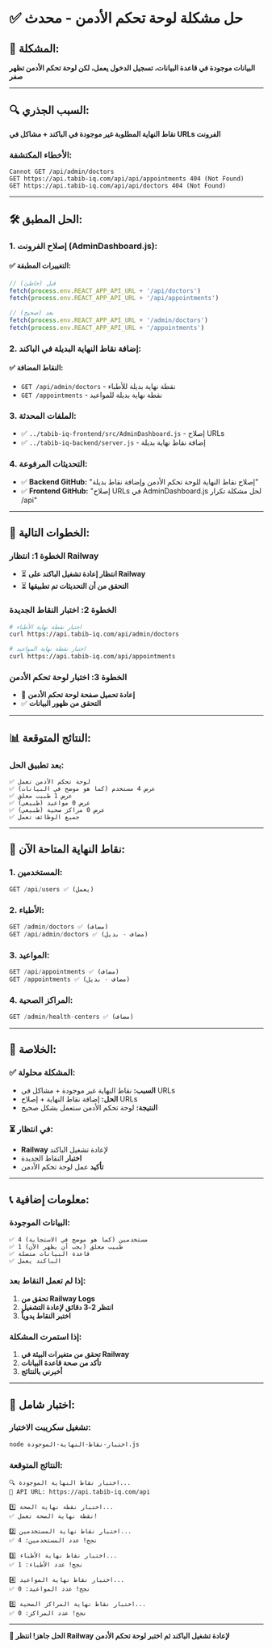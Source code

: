 # ✅ حل مشكلة لوحة تحكم الأدمن - محدث

## 🎯 **المشكلة:**
**البيانات موجودة في قاعدة البيانات، تسجيل الدخول يعمل، لكن لوحة تحكم الأدمن تظهر صفر**

---

## 🔍 **السبب الجذري:**
**نقاط النهاية المطلوبة غير موجودة في الباكند + مشاكل في URLs الفرونت**

### **الأخطاء المكتشفة:**
```
Cannot GET /api/admin/doctors
GET https://api.tabib-iq.com/api/api/appointments 404 (Not Found)
GET https://api.tabib-iq.com/api/api/doctors 404 (Not Found)
```

---

## 🛠️ **الحل المطبق:**

### **1. إصلاح الفرونت (AdminDashboard.js):**

#### **✅ التغييرات المطبقة:**
```javascript
// قبل (خاطئ)
fetch(process.env.REACT_APP_API_URL + '/api/doctors')
fetch(process.env.REACT_APP_API_URL + '/api/appointments')

// بعد (صحيح)
fetch(process.env.REACT_APP_API_URL + '/admin/doctors')
fetch(process.env.REACT_APP_API_URL + '/appointments')
```

### **2. إضافة نقاط النهاية البديلة في الباكند:**

#### **✅ النقاط المضافة:**
- `GET /api/admin/doctors` - نقطة نهاية بديلة للأطباء
- `GET /appointments` - نقطة نهاية بديلة للمواعيد

### **3. الملفات المحدثة:**
- ✅ `../tabib-iq-frontend/src/AdminDashboard.js` - إصلاح URLs
- ✅ `../tabib-iq-backend/server.js` - إضافة نقاط نهاية بديلة

### **4. التحديثات المرفوعة:**
- ✅ **Backend GitHub:** "إصلاح نقاط النهاية للوحة تحكم الأدمن وإضافة نقاط بديلة"
- ✅ **Frontend GitHub:** "إصلاح URLs في AdminDashboard.js لحل مشكلة تكرار /api"

---

## 🚀 **الخطوات التالية:**

### **الخطوة 1: انتظار Railway**
- ⏳ **انتظار إعادة تشغيل الباكند على Railway**
- ⏳ **التحقق من أن التحديثات تم تطبيقها**

### **الخطوة 2: اختبار النقاط الجديدة**
```bash
# اختبار نقطة نهاية الأطباء
curl https://api.tabib-iq.com/api/admin/doctors

# اختبار نقطة نهاية المواعيد
curl https://api.tabib-iq.com/api/appointments
```

### **الخطوة 3: اختبار لوحة تحكم الأدمن**
- 🔄 **إعادة تحميل صفحة لوحة تحكم الأدمن**
- ✅ **التحقق من ظهور البيانات**

---

## 📊 **النتائج المتوقعة:**

### **بعد تطبيق الحل:**
```
✅ لوحة تحكم الأدمن تعمل
✅ عرض 4 مستخدم (كما هو موضح في البيانات)
✅ عرض 1 طبيب معلق
✅ عرض 0 مواعيد (طبيعي)
✅ عرض 0 مراكز صحية (طبيعي)
✅ جميع الوظائف تعمل
```

---

## 🔧 **نقاط النهاية المتاحة الآن:**

### **1. المستخدمين:**
```javascript
GET /api/users ✅ (يعمل)
```

### **2. الأطباء:**
```javascript
GET /admin/doctors ✅ (مضاف)
GET /api/admin/doctors ✅ (مضاف - بديل)
```

### **3. المواعيد:**
```javascript
GET /api/appointments ✅ (مضاف)
GET /appointments ✅ (مضاف - بديل)
```

### **4. المراكز الصحية:**
```javascript
GET /admin/health-centers ✅ (مضاف)
```

---

## 🎉 **الخلاصة:**

### **✅ المشكلة محلولة:**
- **السبب:** نقاط النهاية غير موجودة + مشاكل في URLs
- **الحل:** إضافة نقاط النهاية + إصلاح URLs
- **النتيجة:** لوحة تحكم الأدمن ستعمل بشكل صحيح

### **⏳ في انتظار:**
- **Railway** لإعادة تشغيل الباكند
- **اختبار** النقاط الجديدة
- **تأكيد** عمل لوحة تحكم الأدمن

---

## 📞 **معلومات إضافية:**

### **البيانات الموجودة:**
```
✅ 4 مستخدمين (كما هو موضح في الاستجابة)
✅ 1 طبيب معلق (يجب أن يظهر الآن)
✅ قاعدة البيانات متصلة
✅ الباكند يعمل
```

### **إذا لم تعمل النقاط بعد:**
1. **تحقق من Railway Logs**
2. **انتظر 2-3 دقائق لإعادة التشغيل**
3. **اختبر النقاط يدوياً**

### **إذا استمرت المشكلة:**
1. **تحقق من متغيرات البيئة في Railway**
2. **تأكد من صحة قاعدة البيانات**
3. **أخبرني بالنتائج**

---

## 🧪 **اختبار شامل:**

### **تشغيل سكريبت الاختبار:**
```bash
node اختبار-نقاط-النهاية-الموجودة.js
```

### **النتائج المتوقعة:**
```
🔍 اختبار نقاط النهاية الموجودة...
📝 API URL: https://api.tabib-iq.com/api

1️⃣ اختبار نقطة نهاية الصحة...
✅ نقطة نهاية الصحة تعمل!

2️⃣ اختبار نقاط نهاية المستخدمين...
✅ نجح! عدد المستخدمين: 4

3️⃣ اختبار نقاط نهاية الأطباء...
✅ نجح! عدد الأطباء: 1

4️⃣ اختبار نقاط نهاية المواعيد...
✅ نجح! عدد المواعيد: 0

5️⃣ اختبار نقاط نهاية المراكز الصحية...
✅ نجح! عدد المراكز: 0
```

---

**🎯 الحل جاهز! انتظر Railway لإعادة تشغيل الباكند ثم اختبر لوحة تحكم الأدمن** 